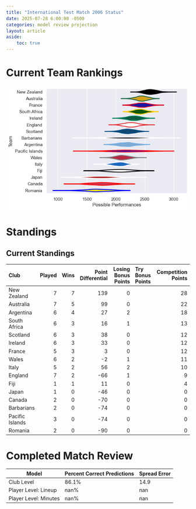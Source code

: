```yaml
---  
title: "International Test Match 2006 Status"  
date: 2025-07-28 6:00:00 -0500  
categories: model review projection  
layout: article  
aside:  
    toc: true  
---
```

# Current Team Rankings


![Club Rankings](plots/rankings_International_Test_Match_2006.png)
# Standings

## Current Standings


| Club            |   Played |   Wins |   Point Differential |   Losing Bonus Points | Try Bonus Points   |   Competition Points |
|:----------------|---------:|-------:|---------------------:|----------------------:|:-------------------|---------------------:|
| New Zealand     |        7 |      7 |                  139 |                     0 |                    |                   28 |
| Australia       |        7 |      5 |                   99 |                     0 |                    |                   22 |
| Argentina       |        6 |      4 |                   27 |                     2 |                    |                   18 |
| South Africa    |        6 |      3 |                   16 |                     1 |                    |                   13 |
| Scotland        |        6 |      3 |                   38 |                     0 |                    |                   12 |
| Ireland         |        6 |      3 |                   33 |                     0 |                    |                   12 |
| France          |        5 |      3 |                    3 |                     0 |                    |                   12 |
| Wales           |        6 |      2 |                   -2 |                     1 |                    |                   11 |
| Italy           |        5 |      2 |                   56 |                     2 |                    |                   10 |
| England         |        7 |      2 |                  -66 |                     1 |                    |                    9 |
| Fiji            |        1 |      1 |                   11 |                     0 |                    |                    4 |
| Japan           |        1 |      0 |                  -46 |                     0 |                    |                    0 |
| Canada          |        2 |      0 |                  -70 |                     0 |                    |                    0 |
| Barbarians      |        2 |      0 |                  -74 |                     0 |                    |                    0 |
| Pacific Islands |        3 |      0 |                  -74 |                     0 |                    |                    0 |
| Romania         |        2 |      0 |                  -90 |                     0 |                    |                    0 |



# Completed Match Review


| Model | Percent Correct Predictions | Spread Error |
| ------ | ------ | ------ |
| Club Level | 86.1% | 14.9 |
| Player Level: Lineup | nan% | nan |
| Player Level: Minutes | nan% | nan |

